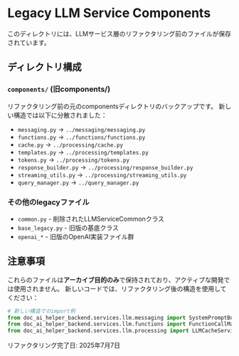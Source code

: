 # Legacy LLM Service Components

このディレクトリには、LLMサービス層のリファクタリング前のファイルが保存されています。

## ディレクトリ構成

### `components/` (旧components/)
リファクタリング前の元のcomponentsディレクトリのバックアップです。
新しい構造では以下に分散されました：

- `messaging.py` → `../messaging/messaging.py`
- `functions.py` → `../functions/functions.py`
- `cache.py` → `../processing/cache.py`
- `templates.py` → `../processing/templates.py`
- `tokens.py` → `../processing/tokens.py`
- `response_builder.py` → `../processing/response_builder.py`
- `streaming_utils.py` → `../processing/streaming_utils.py`
- `query_manager.py` → `../query_manager.py`

### その他のlegacyファイル
- `common.py` - 削除されたLLMServiceCommonクラス
- `base_legacy.py` - 旧版の基底クラス
- `openai_*` - 旧版のOpenAI実装ファイル群

## 注意事項

これらのファイルは**アーカイブ目的のみ**で保持されており、アクティブな開発では使用されません。
新しいコードでは、リファクタリング後の構造を使用してください：

```python
# 新しい構造でのimport例
from doc_ai_helper_backend.services.llm.messaging import SystemPromptBuilder
from doc_ai_helper_backend.services.llm.functions import FunctionCallManager  
from doc_ai_helper_backend.services.llm.processing import LLMCacheService
```

リファクタリング完了日: 2025年7月7日
